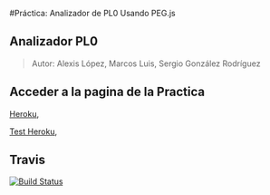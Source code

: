 #Práctica: Analizador de PL0 Usando PEG.js

##  Analizador  PL0

> Autor: Alexis López, Marcos Luis, Sergio González Rodríguez

## Acceder a la pagina de la Practica

[Heroku](https://lp0.herokuapp.com/), 

[Test Heroku](https://lp0.herokuapp.com/test), 






  
## Travis
[![Build Status](https://api.travis-ci.org/alu0100204148/lp0.svg)](https://travis-ci.org/alu0100204148/lp0)



